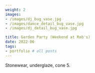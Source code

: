 ```yaml
---
weight: 2
images:
- /images/dj_bug_vase.jpg
- /images/dance_detail_bug_vase.jpg
- /images/dj_detail_bug_vase.jpg

title: Garden Party (Weekend at Rob's)
date: 2022-06
tags:
- portfolio # all posts
---
```


Stonewear, underglaze, cone 5. 
